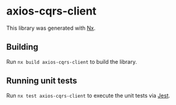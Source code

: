 # axios-cqrs-client

This library was generated with [Nx](https://nx.dev).

## Building

Run `nx build axios-cqrs-client` to build the library.

## Running unit tests

Run `nx test axios-cqrs-client` to execute the unit tests via [Jest](https://jestjs.io).
